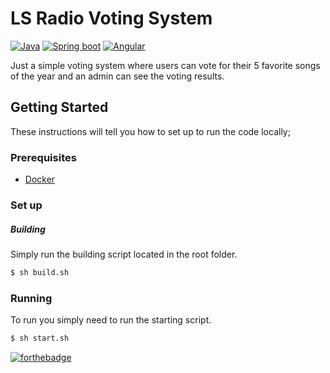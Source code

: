 # LS Radio Voting System

[![Java](https://img.shields.io/badge/Java-1.8-red.svg)](https://www.oracle.com/technetwork/java/javase/downloads/jdk8-downloads-2133151.html) [![Spring boot](https://img.shields.io/badge/Spring%20Boot-2.2.4-green.svg)](http://spring.io/projects/spring-boot) [![Angular](https://img.shields.io/badge/Angular%20CLI-8.3-blue.svg)](https://github.com/angular/angular-cli)


Just a simple voting system where users can vote for their 5 favorite songs of the year and an admin can see the voting results.

## Getting Started
These instructions will tell you how to set up to run the code locally;
### Prerequisites
- [Docker](https://www.docker.com/)

### Set up
##### Building
Simply run the building script located in the root folder.

```sh
$ sh build.sh
```

### Running

To run you simply need to run the starting script.

```sh
$ sh start.sh
```

[![forthebadge](https://forthebadge.com/images/badges/built-with-love.svg)](http://forthebadge.com)

